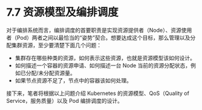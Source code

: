 # 7.7 资源模型及编排调度

对于编排系统而言，编排调度的首要职责是实现资源提供者（Node）、资源使用者（Pod）两者之间以最恰当的“姿势”契合。想要达成这个目标，那么管理以及分配集群资源，至少要清楚下面几个问题：

- 集群存在哪些种类的资源，如何表示这些资源，也就是资源模型该如何设计。
- 如何描述一个容器的资源申请、如何描述一台 Node 当前的资源分配状态，例如已分配/未分配资源量。
- 如果节点资源不足了，节点中的容器该如何处理。

接下来，笔者将根据以上问题介绍 Kubernetes 的资源模型、QoS（Quality of Service，服务质量）以及 Pod 编排调度的设计。